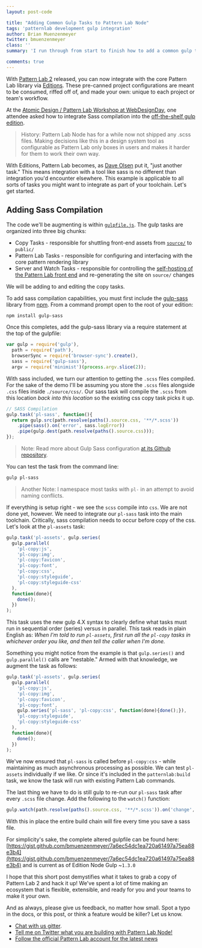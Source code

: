 ```yaml
---
layout: post-code

title: "Adding Common Gulp Tasks to Pattern Lab Node"
tags: 'patternlab development gulp integration'
author: Brian Muenzenmeyer
twitter: bmuenzenmeyer
class: ''
summary: 'I run through from start to finish how to add a common gulp task into the default Pattern Lab Node Gulp Edition'

comments: true
---
```


With [Pattern Lab 2](https://www.smashingmagazine.com/2016/07/building-maintaining-atomic-design-systems-pattern-lab/) released, you can now integrate with the core Pattern Lab library via [Editions](http://patternlab.io/docs/advanced-ecosystem-overview.html). These pre-canned project configurations are meant to be consumed, riffed off of, and made your own: unique to each project or team's workflow.

At the [Atomic Design / Pattern Lab Workshop at WebDesignDay](webdesignday.com/atomic-design-workshop.html), one attendee asked how to integrate Sass compilation into the [off-the-shelf gulp edition](https://github.com/pattern-lab/edition-node-gulp).

> History: Pattern Lab Node has for a while now not shipped any .scss files. Making decisions like this in a design system tool as configurable as Pattern Lab only boxes in users and makes it harder for them to work their own way.

With Editions, Pattern Lab becomes, as [Dave Olsen](https://twitter.com/dmolsen) put it, "just another task." This means integration with a tool like sass is no different than integration you'd encounter elsewhere. This example is applicable to all sorts of tasks you might want to integrate as part of your toolchain. Let's get started.

## Adding Sass Compilation

The code we'll be augmenting is within [`gulpfile.js`](https://github.com/pattern-lab/edition-node-gulp/blob/master/gulpfile.js). The gulp tasks are organized into three big chunks:

* Copy Tasks - responsible for shuttling front-end assets from [`source/`](http://patternlab.io/docs/editing-source-files.html) to `public/`
* Pattern Lab Tasks - responsible for configuring and interfacing with the core pattern rendering library
* Server and Watch Tasks - responsible for controlling the [self-hosting of the Pattern Lab front end](http://patternlab.io/docs/viewing-patterns.html#node) and re-generating the site on `source/` changes

We will be adding to and editing the copy tasks.

To add sass compilation capabilities, you must first include the [gulp-sass](https://github.com/dlmanning/gulp-sass) library from [npm](http://npmjs.com/). From a command prompt open to the root of your edition:

```bash
npm install gulp-sass
```

Once this completes, add the gulp-sass library via a require statement at the top of the gulpfile:

```javascript
var gulp = require('gulp'),
  path = require('path'),
  browserSync = require('browser-sync').create(),
  sass = require('gulp-sass'),
  argv = require('minimist')(process.argv.slice(2));
```

With sass included, we turn our attention to getting the `.scss` files compiled. For the sake of the demo I'll be assuming you store the `.scss` files alongside `.css` files inside `./source/css/`. Our sass task will compile the `.scss` from this location _back into this location_ so the existing css copy task picks it up.

```javascript
// SASS Compilation
gulp.task('pl-sass', function(){
  return gulp.src(path.resolve(paths().source.css, '**/*.scss'))
    .pipe(sass().on('error', sass.logError))
    .pipe(gulp.dest(path.resolve(paths().source.css)));
});
```

> Note: Read more about Gulp Sass configuration [at its Github repository](https://github.com/dlmanning/gulp-sass).  

You can test the task from the command line:

```bash
gulp pl-sass
```

> Another Note: I namespace most tasks with `pl-` in an attempt to avoid naming conflicts.

If everything is setup right - we see the `scss` compile into `css`. We are not done yet, however. We need to integrate our `pl-sass` task into the main toolchain. Critically, sass compilation needs to occur before copy of the css. Let's look at the `pl-assets` task:

```javascript
gulp.task('pl-assets', gulp.series(
  gulp.parallel(
    'pl-copy:js',
    'pl-copy:img',
    'pl-copy:favicon',
    'pl-copy:font',
    'pl-copy:css',
    'pl-copy:styleguide',
    'pl-copy:styleguide-css'
  ),
  function(done){
    done();
  })
);
```

This task uses the new gulp 4.X syntax to clearly define what tasks must run in sequential order (series) versus in parallel. This task reads in plain English as: _When I'm told to run `pl-assets`, first run all the `pl-copy` tasks in whichever order you like, and then tell the caller when I'm done._

Something you might notice from the example is that `gulp.series()` and `gulp.parallel()` calls are "nestable." Armed with that knowledge, we augment the task as follows:

```javascript
gulp.task('pl-assets', gulp.series(
  gulp.parallel(
    'pl-copy:js',
    'pl-copy:img',
    'pl-copy:favicon',
    'pl-copy:font',
    gulp.series('pl-sass', 'pl-copy:css', function(done){done();}),
    'pl-copy:styleguide',
    'pl-copy:styleguide-css'
  ),
  function(done){
    done();
  })
);
```

We've now ensured that `pl-sass` is called before `pl-copy:css` - while maintaining as much asynchronous processing as possible. We can test `pl-assets` individually if we like. Or since it's included in the `patternlab:build` task, we know the task will run with existing Pattern Lab commands.

The last thing we have to do is still gulp to re-run our `pl-sass` task after every `.scss` file change. Add the following to the `watch()` function:

```javascript
gulp.watch(path.resolve(paths().source.css, '**/*.scss')).on('change', gulp.series('pl-sass'));
```

With this in place the entire build chain will fire every time you save a sass file.

For simplicity's sake, the complete altered gulpfile can be found here: [https://gist.github.com/bmuenzenmeyer/7a6ec54dc1ea720a61497a75ea88e3b4](https://gist.github.com/bmuenzenmeyer/7a6ec54dc1ea720a61497a75ea88e3b4) and is current as of Edition Node Gulp ~`1.3.0`

I hope that this short post demystifies what it takes to grab a copy of Pattern Lab 2 and hack it up! We've spent a lot of time making an ecosystem that is flexible, extensible, and ready for you and your teams to make it your own.

And as always, please give us feedback, no matter how small. Spot a typo in the docs, or this post, or think a feature would be killer? Let us know.

* [Chat with us gitter](https://gitter.im/pattern-lab/general).
* [Tell me on Twitter what you are building with Pattern Lab Node!](https://twitter.com/bmuenzenmeyer)
* [Follow the official Pattern Lab account for the latest news](https://twitter.com/patternlabio)
